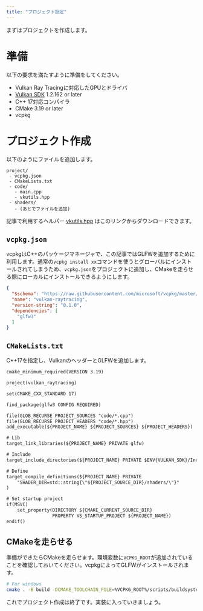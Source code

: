 ```yaml
---
title: "プロジェクト設定"
---
```


まずはプロジェクトを作成します。

# 準備

以下の要求を満たすように準備をしてください。

- Vulkan Ray Tracingに対応したGPUとドライバ
- [Vulkan SDK](https://vulkan.lunarg.com/#new_tab) 1.2.162 or later
- C++ 17対応コンパイラ
- CMake 3.19 or later
- vcpkg

# プロジェクト作成

以下のようにファイルを追加します。

```
project/
 - vcpkg.json
 - CMakeLists.txt
 - code/
   - main.cpp
   - vkutils.hpp
 - shaders/
   - (あとでファイルを追加)
```

記事で利用するヘルパー [vkutils.hpp](https://github.com/nishidate-yuki/vulkan_raytracing_from_scratch/blob/master/code/vkutils.hpp) はこのリンクからダウンロードできます。

## `vcpkg.json`

vcpkgはC++のパッケージマネージャで、この記事ではGLFWを追加するために利用します。通常の`vcpkg install xx`コマンドを使うとグローバルにインストールされてしまうため、`vcpkg.json`をプロジェクトに追加し、CMakeを走らせる際にローカルにインストールできるようにします。

```json:vcpkg.json
{
  "$schema": "https://raw.githubusercontent.com/microsoft/vcpkg/master/scripts/vcpkg.schema.json",
  "name": "vulkan-raytracing",
  "version-string": "0.1.0",
  "dependencies": [
    "glfw3"
  ]
}
```

## `CMakeLists.txt`

C++17を指定し、VulkanのヘッダーとGLFWを追加します。

```cmake:CMakeLists.txt
cmake_minimum_required(VERSION 3.19)

project(vulkan_raytracing)

set(CMAKE_CXX_STANDARD 17)

find_package(glfw3 CONFIG REQUIRED)

file(GLOB_RECURSE PROJECT_SOURCES "code/*.cpp")
file(GLOB_RECURSE PROJECT_HEADERS "code/*.hpp")
add_executable(${PROJECT_NAME} ${PROJECT_SOURCES} ${PROJECT_HEADERS})

# Lib
target_link_libraries(${PROJECT_NAME} PRIVATE glfw)

# Include
target_include_directories(${PROJECT_NAME} PRIVATE $ENV{VULKAN_SDK}/Include)

# Define
target_compile_definitions(${PROJECT_NAME} PRIVATE
    "SHADER_DIR=std::string{\"${PROJECT_SOURCE_DIR}/shaders/\"}"
)

# Set startup project
if(MSVC)
    set_property(DIRECTORY ${CMAKE_CURRENT_SOURCE_DIR} 
                 PROPERTY VS_STARTUP_PROJECT ${PROJECT_NAME})
endif()
```

## CMakeを走らせる

準備ができたらCMakeを走らせます。環境変数に`VCPKG_ROOT`が追加されていることを確認しておいてください。vcpkgによってGLFWがインストールされます。

```sh
# For windows
cmake . -B build -DCMAKE_TOOLCHAIN_FILE=%VCPKG_ROOT%/scripts/buildsystems/vcpkg.cmake
```

これでプロジェクト作成は終了です。実装に入っていきましょう。
